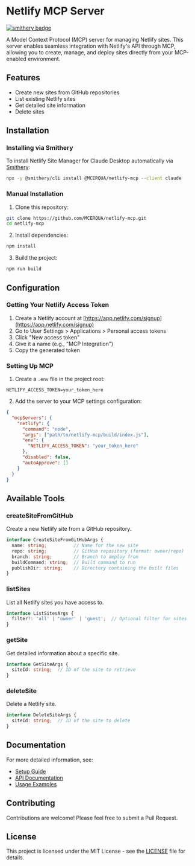 # Netlify MCP Server
[![smithery badge](https://smithery.ai/badge/@MCERQUA/netlify-mcp)](https://smithery.ai/server/@MCERQUA/netlify-mcp)

A Model Context Protocol (MCP) server for managing Netlify sites. This server enables seamless integration with Netlify's API through MCP, allowing you to create, manage, and deploy sites directly from your MCP-enabled environment.

## Features

- Create new sites from GitHub repositories
- List existing Netlify sites
- Get detailed site information
- Delete sites

## Installation

### Installing via Smithery

To install Netlify Site Manager for Claude Desktop automatically via [Smithery](https://smithery.ai/server/@MCERQUA/netlify-mcp):

```bash
npx -y @smithery/cli install @MCERQUA/netlify-mcp --client claude
```

### Manual Installation
1. Clone this repository:
```bash
git clone https://github.com/MCERQUA/netlify-mcp.git
cd netlify-mcp
```

2. Install dependencies:
```bash
npm install
```

3. Build the project:
```bash
npm run build
```

## Configuration

### Getting Your Netlify Access Token

1. Create a Netlify account at [https://app.netlify.com/signup](https://app.netlify.com/signup)
2. Go to User Settings > Applications > Personal access tokens
3. Click "New access token"
4. Give it a name (e.g., "MCP Integration")
5. Copy the generated token

### Setting Up MCP

1. Create a `.env` file in the project root:
```
NETLIFY_ACCESS_TOKEN=your_token_here
```

2. Add the server to your MCP settings configuration:
```json
{
  "mcpServers": {
    "netlify": {
      "command": "node",
      "args": ["path/to/netlify-mcp/build/index.js"],
      "env": {
        "NETLIFY_ACCESS_TOKEN": "your_token_here"
      },
      "disabled": false,
      "autoApprove": []
    }
  }
}
```

## Available Tools

### createSiteFromGitHub
Create a new Netlify site from a GitHub repository.

```typescript
interface CreateSiteFromGitHubArgs {
  name: string;          // Name for the new site
  repo: string;          // GitHub repository (format: owner/repo)
  branch: string;        // Branch to deploy from
  buildCommand: string;  // Build command to run
  publishDir: string;    // Directory containing the built files
}
```

### listSites
List all Netlify sites you have access to.

```typescript
interface ListSitesArgs {
  filter?: 'all' | 'owner' | 'guest';  // Optional filter for sites
}
```

### getSite
Get detailed information about a specific site.

```typescript
interface GetSiteArgs {
  siteId: string;  // ID of the site to retrieve
}
```

### deleteSite
Delete a Netlify site.

```typescript
interface DeleteSiteArgs {
  siteId: string;  // ID of the site to delete
}
```

## Documentation

For more detailed information, see:
- [Setup Guide](docs/SETUP.md)
- [API Documentation](docs/API.md)
- [Usage Examples](docs/EXAMPLES.md)

## Contributing

Contributions are welcome! Please feel free to submit a Pull Request.

## License

This project is licensed under the MIT License - see the [LICENSE](LICENSE) file for details.
